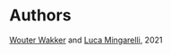 # Authors

[Wouter Wakker](https://github.com/WWakker) 
and [Luca Mingarelli](https://github.com/LucaMingarelli), 
2021
